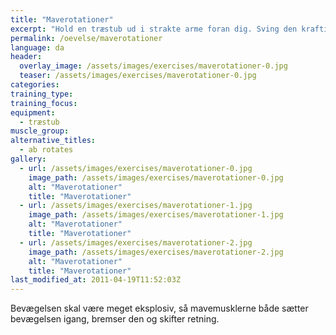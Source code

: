 ```yaml
---
title: "Maverotationer"
excerpt: "Hold en træstub ud i strakte arme foran dig. Sving den kraftigt fra side til side, mens du går fremad. Vægten skal svinges den vej, hvor benet er fremme."
permalink: /oevelse/maverotationer
language: da
header:
  overlay_image: /assets/images/exercises/maverotationer-0.jpg
  teaser: /assets/images/exercises/maverotationer-0.jpg
categories:
training_type: 
training_focus: 
equipment:
  - træstub
muscle_group:
alternative_titles:
  - ab rotates
gallery:
  - url: /assets/images/exercises/maverotationer-0.jpg
    image_path: /assets/images/exercises/maverotationer-0.jpg
    alt: "Maverotationer"
    title: "Maverotationer"
  - url: /assets/images/exercises/maverotationer-1.jpg
    image_path: /assets/images/exercises/maverotationer-1.jpg
    alt: "Maverotationer"
    title: "Maverotationer"
  - url: /assets/images/exercises/maverotationer-2.jpg
    image_path: /assets/images/exercises/maverotationer-2.jpg
    alt: "Maverotationer"
    title: "Maverotationer"
last_modified_at: 2011-04-19T11:52:03Z
---
```


Bevægelsen skal være meget eksplosiv, så mavemusklerne både sætter bevægelsen igang, bremser den og skifter retning.
